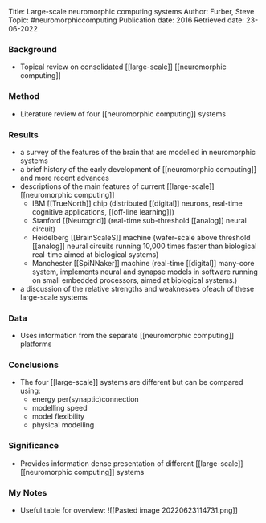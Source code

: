 Title: Large-scale neuromorphic computing systems
Author: Furber, Steve
Topic: #neuromorphiccomputing 
Publication date: 2016
Retrieved date: 23-06-2022 

### Background
- Topical review on consolidated [[large-scale]] [[neuromorphic computing]]

### Method
- Literature review of four [[neuromorphic computing]] systems

### Results
- a survey of the features of the brain that are modelled in neuromorphic systems
- a brief history of the early development of [[neuromorphic computing]] and more recent advances
- descriptions of the main features of current [[large-scale]] [[neuromorphic computing]]
	- IBM [[TrueNorth]] chip (distributed [[digital]] neurons, real-time cognitive applications, [[off-line learning]])
	- Stanford [[Neurogrid]] (real-time sub-threshold [[analog]] neural circuit)
	- Heidelberg [[BrainScaleS]] machine (wafer-scale above threshold [[analog]] neural circuits running 10,000 times faster than biological real-time aimed at biological systems)
	- Manchester [[SpiNNaker]] machine (real-time [[digital]] many-core system, implements neural and synapse models in software running on small embedded processors, aimed at biological systems.)
- a discussion of the relative strengths and weaknesses ofeach of these large-scale systems

### Data 
- Uses information from the separate [[neuromorphic computing]] platforms

### Conclusions
- The four [[large-scale]] systems are different but can be compared using:
	- energy per(synaptic)connection
	- modelling speed
	- model flexibility
	- physical modelling

### Significance
- Provides information dense presentation of different [[large-scale]][[neuromorphic computing]] systems

### My Notes
- Useful table for overview: ![[Pasted image 20220623114731.png]]

